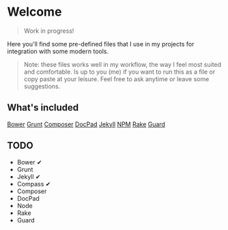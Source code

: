 # Welcome

> Work in progress!

Here you'll find some pre-defined files that I use in my projects for integration with some modern tools.

> Note: these files works well in my workflow, the way I feel most suited and comfortable. Is up to you (me) if you want to run this as a file or copy paste at your leisure. Feel free to ask anytime or leave some suggestions.

## What's included

[Bower](/bower)
[Grunt](/grunt)
[Composer](/composer)
[DocPad](/docpad)
[Jekyll](/jekyll)
[NPM](/npm)
[Rake](/rake)
[Guard](/guard)


## TODO

* Bower ✔
* Grunt
* Jekyll ✔
* Compass ✔
* Composer
* DocPad
* Node
* Rake
* Guard